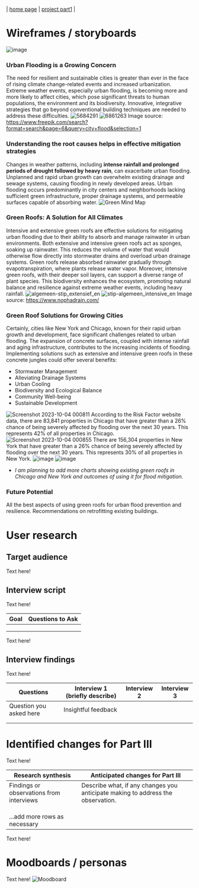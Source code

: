 | [home page](https://lasariial.github.io/DataVizByLaura/) | [project part1](FinalProject_P1.md) |

# Wireframes / storyboards
![image](https://github.com/LasariiaL/DataVizByLaura/assets/143854825/6b17330d-51da-4c3e-950c-8eac62aabede)

### Urban Flooding is a Growing Concern
The need for resilient and sustainable cities is greater than ever in the face of rising climate change-related events and increased urbanization. Extreme weather events, especially urban flooding, is becoming more and more likely to affect cities, which pose significant threats to human populations, the environment and its biodiversity. Innovative, integrative strategies that go beyond conventional building techniques are needed to address these difficulties.
![5684291](https://github.com/LasariiaL/DataVizByLaura/assets/143854825/157430f4-f960-4d06-8761-a0a106d67853)
![6861263](https://github.com/LasariiaL/DataVizByLaura/assets/143854825/f9771faf-8b49-4f3d-905c-24d4e157827d)
Image source: https://www.freepik.com/search?format=search&page=6&query=city+flood&selection=1

### Understanding the root causes helps in effective mitigation strategies
Changes in weather patterns, including **intense rainfall and prolonged periods of drought followed by heavy rain**, can exacerbate urban flooding. Unplanned and rapid urban growth can overwhelm existing drainage and sewage systems, causing flooding in newly developed areas. Urban flooding occurs predominantly in city centers and neighborhoods lacking sufficient green infrastructure, proper drainage systems, and permeable surfaces capable of absorbing water.
![Green Mind Map](https://github.com/LasariiaL/DataVizByLaura/assets/143854825/4508d0d2-6e86-4261-824f-3e67ff9d558d)

### Green Roofs: A Solution for All Climates
Intensive and extensive green roofs are effective solutions for mitigating urban flooding due to their ability to absorb and manage rainwater in urban environments. Both extensive and intensive green roofs act as sponges, soaking up rainwater. This reduces the volume of water that would otherwise flow directly into stormwater drains and overload urban drainage systems. Green roofs release absorbed rainwater gradually through evapotranspiration, where plants release water vapor. Moreover, intensive green roofs, with their deeper soil layers, can support a diverse range of plant species. This biodiversity enhances the ecosystem, promoting natural balance and resilience against extreme weather events, including heavy rainfall.
![algemeen-stip_extensief_en](https://github.com/LasariiaL/DataVizByLaura/assets/143854825/ca83e86e-5bf0-4db5-8ec9-1a56c0ded2bf)
![stip-algemeen_intensive_en](https://github.com/LasariiaL/DataVizByLaura/assets/143854825/db88c017-cb4b-44bd-994f-afee712a59f1)
Image source: https://www.nophadrain.com/

### Green Roof Solutions for Growing Cities
Certainly, cities like New York and Chicago, known for their rapid urban growth and development, face significant challenges related to urban flooding. The expansion of concrete surfaces, coupled with intense rainfall and aging infrastructure, contributes to the increasing incidents of flooding. Implementing solutions such as extensive and intensive green roofs in these concrete jungles could offer several benefits:
- Stormwater Management
- Alleviating Drainage Systems
- Urban Cooling
- Biodiversity and Ecological Balance
- Community Well-being
- Sustainable Development

![Screenshot 2023-10-04 000811](https://github.com/LasariiaL/DataVizByLaura/assets/143854825/57df4249-8ed5-40b0-bf5d-d110cb3e7737)
According to the Risk Factor website data, there are 83,841 properties in Chicago that have greater than a 26% chance of being severely affected by flooding over the next 30 years. This represents 42% of all properties in Chicago.
![Screenshot 2023-10-04 000855](https://github.com/LasariiaL/DataVizByLaura/assets/143854825/fe6d3b2e-d72d-4693-8ee7-4534c5785df7)
There are 156,304 properties in New York that have greater than a 26% chance of being severely affected by flooding over the next 30 years. This represents 30% of all properties in New York.
![image](https://github.com/LasariiaL/DataVizByLaura/assets/143854825/1c44fb10-b3cc-4fa3-90a5-e58241b65e9b)
![image](https://github.com/LasariiaL/DataVizByLaura/assets/143854825/a3f7b6a7-db36-404d-9446-87ac869fabbc)
- *I am planning to add more charts showing existing green roofs in Chicago and New York and outcomes of using it for flood mitigation.*

### Future Potential
All the best aspects of using green roofs for urban flood prevention and resilience. Recommendations on retrofitting existing buildings.

# User research 

## Target audience
Text here!

## Interview script
Text here!

| Goal | Questions to Ask |
|------|------------------|
|      |                  |
|      |                  |
|      |                  |

Text here!

## Interview findings
Text here!

| Questions               | Interview 1 (briefly describe) | Interview 2 | Interview 3 |
|-------------------------|--------------------------------|-------------|-------------|
| Question you asked here | Insightful feedback            |             |             |
|                         |                                |             |             |
|                         |                                |             |             |

# Identified changes for Part III
Text here!

| Research synthesis                       | Anticipated changes for Part III                                                |
|------------------------------------------|---------------------------------------------------------------------------------|
| Findings or observations from interviews | Describe what, if any changes you anticipate making to address the observation. |
|                                          |                                                                                 |
|                                          |                                                                                 |
|                                          |                                                                                 |
| ...add more rows as necessary            |                                                                                 |

Text here!

# Moodboards / personas
Text here!
![Moodboard](https://github.com/LasariiaL/DataVizByLaura/assets/143854825/adcaaa35-ef69-4fef-8c9b-e79b59b605aa)


